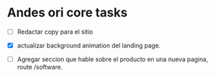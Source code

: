 # Andes ori core tasks

- [ ] Redactar copy para el sitio 
- [x] actualizar background animation del landing page.
- [ ] Agregar seccion que hable sobre el producto en una nueva pagina, route /software.

